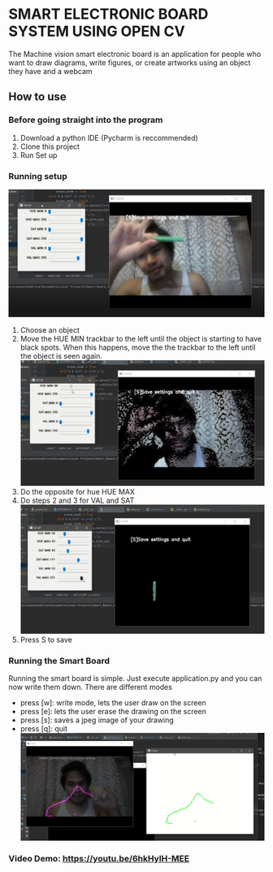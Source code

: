 # SMART ELECTRONIC BOARD SYSTEM USING OPEN CV

The Machine vision smart electronic board is an application for people who 
want to draw diagrams, write figures, or create artworks using an object they have and 
a webcam


## How to use
### Before going straight into the program
1. Download a python IDE (Pycharm is reccommended)
2. Clone this project
3. Run Set up
### Running setup 
![img1](resources/image/setup_object.png)
1. Choose an object
2. Move the HUE MIN trackbar to the left until the object is starting to have black spots. When this happens, move the the trackbar to the left until the object is seen again.  
![img](resources/image/setup_hue_min.png)
3. Do the opposite for hue HUE MAX
4. Do steps 2 and 3 for VAL and SAT
![img](resources/image/setup_isolated.png)
5. Press S to save
### Running the Smart  Board
Running the smart board is simple. Just execute application.py and you can now write them down. There are different modes
* press [w]: write mode, lets the user draw on the screen
* press [e]: lets the user erase the drawing on the screen
* press [s]: saves a jpeg image of your drawing
* press [q]: quit
![img](resources/image/main.png)
### Video Demo: https://youtu.be/6hkHylH-MEE

